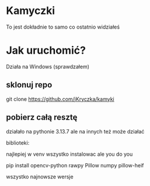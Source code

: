 
# Kamyczki
To jest dokładnie to samo co ostatnio widziałeś

# Jak uruchomić? 

Działa na Windows (sprawdzałem)

## sklonuj repo

git clone https://github.com/jKryczka/kamyki

## pobierz całą resztę

działało na pythonie 3.13.7 ale na innych też może działać

biblioteki:

najlepiej w venv wszystko instalowac ale you do you

pip install opencv-python rawpy Pillow numpy pillow-heif

wszystko najnowsze wersje 

